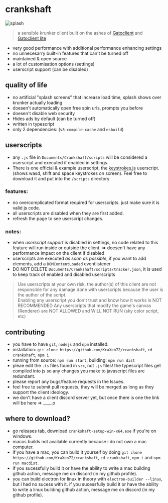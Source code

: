 # crankshaft
![splash](https://cdn.discordapp.com/attachments/704792091955429426/963921255365480618/blank_splash.png)  
> a sensible krunker client built on the ashes of [Gatoclient](https://github.com/Gatohost/gatoclient) and [Gatoclient lite](https://github.com/LukeTheDuke240/gatoclient-lite)
- very good performance with additional performance enhancing settings
- no unnecesarry built-in features that can't be turned off
- maintained & open source
- a lot of customisation options (settings)
- userscript support (can be disabled)
  
## quality of life
- no artificial "splash screens" that increase load time, splash shows over krunker actually loading
- doesen't automatically open free spin urls, prompts you before
- doesen't disable web security
- Hides ads by default (can be turned off)
- written in typescript
- only 2 dependencies: (`v8-compile-cache` and `esbuild`)
  
## userscripts
- any `.js` file in `Documents/Crankshaft/scripts` will be considered a userscript and executed if enabled in settings.   
- There is one official & example userscript, the [keystrokes.js](https://gist.github.com/KraXen72/2ea1332440b0c66b83ca9b73afc38269) userscript. (shows wasd, shift and space keystrokes on screen). Feel free to download it and put into the `/scripts` directory
### features:  
- no overcomplicated format required for userscripts. just make sure it is valid js code.
- all userscripts are disabled when they are first added.
- refresh the page to see userscript changes.
  
### notes:
- when *userscript support* is disabled in settings, no code related to this feature will run inside or outside the client. => doesen't have any performance impact on the client if disabled
- userscripts are executed *as soon as possible*, if you want to add elements, add a `DOMContentLoaded` eventlistener
- DO NOT DELETE `Documents/Crankshaft/scripts/tracker.json`, it is used to keep track of enabled and disabled userscripts
  
> Use userscripts at your own risk, the author(s) of this client are not responsible for any damage done with userscripts because the user is the author of the script.   
> Enabling any userscript you don't trust and know how it works is NOT RECOMMENDED
> Any userscripts that modify the game's canvas (Renderer) are NOT ALLOWED and WILL NOT RUN (sky color script, etc)    
  
## contributing
- you have to have `git`, `nodejs` and `npm` installed.
- installation: `git clone https://github.com/KraXen72/crankshaft`, `cd crankshaft`, `npm i`
- running from source: `npm run start`, building: `npm run dist`
- pleae edit the `.ts` files found in `src`, not `.js` files! the typescript files get compiled into js so any changes you make to javascript files are redundant.
- please report any bugs/feature requests in the Issues.   
- feel free to submit pull requests, they will be merged as long as they support the client ideology.  
- we don't have a client discord server yet, but once there is one the link will be here => ____.p
  
## where to download?
- go releases tab, download `crankshaft-setup-win-x64.exe` if you're on windows.
- macos builds not available currently because i do not own a mac computer.   
- if you have a mac, you can build it yourself by doing `git clone https://github.com/KraXen72/crankshaft`, `cd crankshaft`, `npm i` and `npm run macdist`.  
- if you sucessfully build it or have the ability to write a mac building github action, message me on discord (in my github profile).
- you can build electron for linux in theory with `electron-builder --linux`, but i had no sucess with it. if you sucessfully build it or have the ability to write a linux building github action, message me on discord (in my github profile).